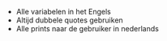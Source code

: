 * Alle variabelen in het Engels
* Altijd dubbele quotes gebruiken
* Alle prints naar de gebruiker in nederlands
